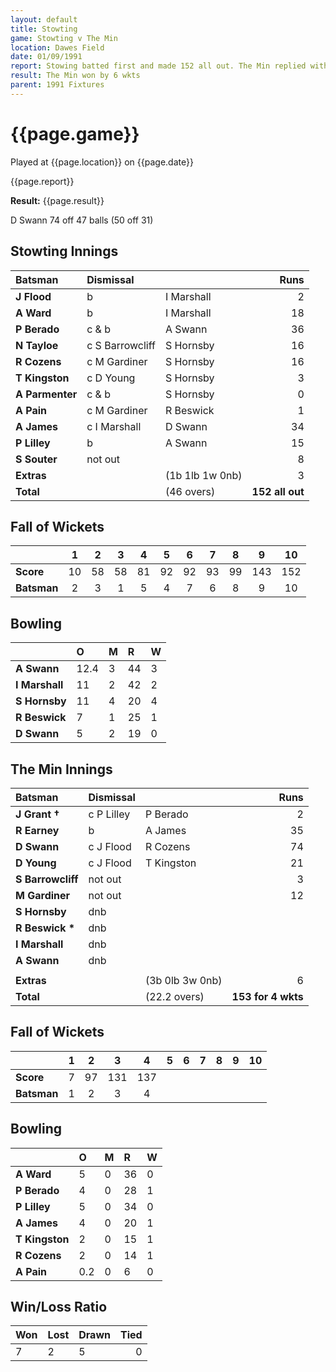 ```yaml
---
layout: default
title: Stowting
game: Stowting v The Min
location: Dawes Field
date: 01/09/1991
report: Stowing batted first and made 152 all out. The Min replied with 153 for 4 wkts
result: The Min won by 6 wkts
parent: 1991 Fixtures
---
```


# {{page.game}}

Played at {{page.location}} on {{page.date}}

{{page.report}}

**Result:** {{page.result}}

D Swann 74 off 47 balls (50 off 31)

## Stowting Innings

| Batsman | Dismissal |  | Runs |
|:---|:---|---|---:|
| **J Flood** | b | I Marshall | 2 | 
| **A Ward** | b | I Marshall | 18 | 
| **P Berado** | c & b | A Swann | 36 | 
| **N Tayloe** | c S Barrowcliff | S Hornsby | 16 | 
| **R Cozens** | c M Gardiner | S Hornsby | 16 | 
| **T Kingston** | c D Young | S Hornsby | 3 |
| **A Parmenter** | c & b  | S Hornsby | 0 | 
| **A Pain** | c M Gardiner | R Beswick | 1 |
| **A James** | c I Marshall | D Swann | 34 | 
| **P Lilley** | b | A Swann | 15 | 
| **S Souter** | not out |  | 8 |
| **Extras** | | (1b 1lb 1w 0nb) | 3 | 
| **Total** | | (46 overs) | **152 all out** | 

## Fall of Wickets

| | 1 | 2 | 3 | 4 | 5 | 6 | 7 | 8 | 9 | 10 |
|---|:---:|:---:|:---:|:---:|:---:|:---:|:---:|:---:|:---:|:---:|
| **Score** | 10 | 58 | 58 | 81 | 92 | 92 | 93 | 99 | 143 | 152 |
| **Batsman** | 2 | 3 | 1 | 5 | 4 | 7 | 6 | 8 | 9 | 10 |

## Bowling

| | O | M | R | W |
|---|:---|:---|:---|:---|
| **A Swann** | 12.4 | 3 | 44 | 3 | 
| **I Marshall** | 11 | 2 | 42 | 2 | 
| **S Hornsby** | 11 | 4 | 20 | 4 | 
| **R Beswick** | 7 | 1 | 25 | 1 | 
| **D Swann** | 5 | 2 | 19 | 0 |

## The Min Innings

| Batsman | Dismissal |  | Runs |
|:---|:---|---|---:|
| **J Grant &#8224;** | c P Lilley | P Berado | 2 | 
| **R Earney** | b | A James | 35 | 
| **D Swann** | c J Flood | R Cozens | 74 | 
| **D Young** | c J Flood | T Kingston | 21 | 
| **S Barrowcliff** | not out |  | 3 | 
| **M Gardiner** | not out |  | 12 | 
| **S Hornsby** | dnb |  |  |
| **R Beswick &#42;** | dnb |  |  | 
| **I Marshall** | dnb |  |  | 
| **A Swann** | dnb |  |  | 
|  |  |  |  |
| **Extras** | | (3b 0lb 3w 0nb) | 6 | 
| **Total** | | (22.2 overs) | **153 for 4 wkts** | 

## Fall of Wickets

| | 1 | 2 | 3 | 4 | 5 | 6 | 7 | 8 | 9 | 10 |
|---|:---:|:---:|:---:|:---:|:---:|:---:|:---:|:---:|:---:|:---:|
| **Score** | 7 | 97 | 131 | 137 |  |  |  |  |  |  | 
| **Batsman** | 1 | 2 | 3 | 4 |  |  |  |  |  |  | 

## Bowling

| | O | M | R | W |
|---|:---|:---|:---|:---|
| **A Ward** | 5 | 0 | 36 | 0 | 
| **P Berado** | 4 | 0 | 28 | 1 | 
| **P Lilley** | 5 | 0 | 34 | 0 | 
| **A James** | 4 | 0 | 20 | 1 | 
| **T Kingston** | 2 | 0 | 15 | 1 | 
| **R Cozens** | 2 | 0 | 14 | 1 | 
| **A Pain** | 0.2 | 0 | 6 | 0 | 

## Win/Loss Ratio

| Won | Lost | Drawn | Tied |
|:---|:---|:---|---:|
| 7 | 2 | 5 | 0 |